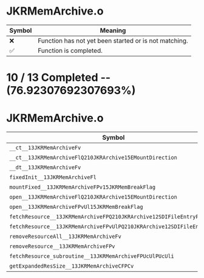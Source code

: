 # JKRMemArchive.o
| Symbol | Meaning 
| ------------- | ------------- 
| :x: | Function has not yet been started or is not matching. 
| :white_check_mark: | Function is completed. 


# 10 / 13 Completed -- (76.92307692307693%)
# JKRMemArchive.o
| Symbol | Decompiled? |
| ------------- | ------------- |
| `__ct__13JKRMemArchiveFv` | :white_check_mark: |
| `__ct__13JKRMemArchiveFlQ210JKRArchive15EMountDirection` | :white_check_mark: |
| `__dt__13JKRMemArchiveFv` | :white_check_mark: |
| `fixedInit__13JKRMemArchiveFl` | :white_check_mark: |
| `mountFixed__13JKRMemArchiveFPv15JKRMemBreakFlag` | :white_check_mark: |
| `open__13JKRMemArchiveFlQ210JKRArchive15EMountDirection` | :x: |
| `open__13JKRMemArchiveFPvUl15JKRMemBreakFlag` | :x: |
| `fetchResource__13JKRMemArchiveFPQ210JKRArchive12SDIFileEntryPUl` | :white_check_mark: |
| `fetchResource__13JKRMemArchiveFPvUlPQ210JKRArchive12SDIFileEntryPUl` | :white_check_mark: |
| `removeResourceAll__13JKRMemArchiveFv` | :white_check_mark: |
| `removeResource__13JKRMemArchiveFPv` | :white_check_mark: |
| `fetchResource_subroutine__13JKRMemArchiveFPUcUlPUcUli` | :x: |
| `getExpandedResSize__13JKRMemArchiveCFPCv` | :white_check_mark: |
